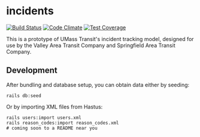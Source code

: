 # incidents

[![Build Status](https://travis-ci.org/umts/incidents.svg?branch=master)](https://travis-ci.org/umts/incidents)
[![Code Climate](https://codeclimate.com/github/umts/incidents/badges/gpa.svg)](https://codeclimate.com/github/umts/incidents)
[![Test Coverage](https://codeclimate.com/github/umts/incidents/badges/coverage.svg)](https://codeclimate.com/github/umts/incidents/coverage)

This is a prototype of UMass Transit's incident tracking model, designed for use by the Valley Area Transit Company and Springfield Area Transit Company.

## Development

After bundling and database setup, you can obtain data either by seeding:

```
rails db:seed
```

Or by importing XML files from Hastus:

```
rails users:import users.xml
rails reason_codes:import reason_codes.xml
# coming soon to a README near you
```
